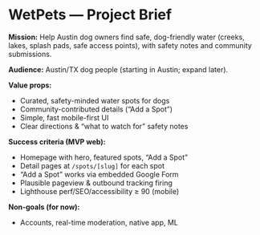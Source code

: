 # WetPets — Project Brief

**Mission:** Help Austin dog owners find safe, dog-friendly water (creeks, lakes, splash pads, safe access points), with safety notes and community submissions.

**Audience:** Austin/TX dog people (starting in Austin; expand later).

**Value props:**
- Curated, safety-minded water spots for dogs
- Community-contributed details (“Add a Spot”)
- Simple, fast mobile-first UI
- Clear directions & “what to watch for” safety notes

**Success criteria (MVP web):**
- Homepage with hero, featured spots, “Add a Spot”
- Detail pages at `/spots/[slug]` for each spot
- “Add a Spot” works via embedded Google Form
- Plausible pageview & outbound tracking firing
- Lighthouse perf/SEO/accessibility ≥ 90 (mobile)

**Non-goals (for now):**
- Accounts, real-time moderation, native app, ML
